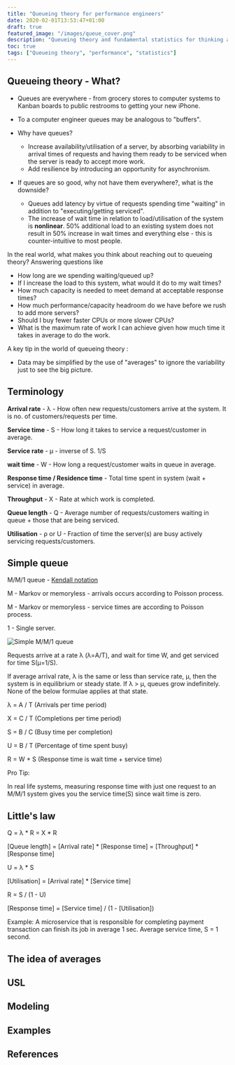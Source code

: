 ```yaml
---
title: "Queueing theory for performance engineers"
date: 2020-02-01T13:53:47+01:00
draft: true
featured_image: "/images/queue_cover.png"
description: "Queueing theory and fundamental statistics for thinking about computer systems' capacity and performance. "
toc: true
tags: ["Queueing theory", "performance", "statistics"]
---
```


## Queueing theory - What?

 - Queues are everywhere - from grocery stores to computer systems to Kanban boards to public restrooms to getting your new iPhone.

 - To a computer engineer queues may be analogous to "buffers".

 - Why have queues? 
 	- Increase availability/utilisation of a server, by absorbing variability in arrival times of requests and having them ready to be serviced when the server is ready to accept more work. 
 	- Add resilience by introducing an opportunity for asynchronism.

- If queues are so good, why not have them everywhere?, what is the downside?
	- Queues add latency by virtue of requests spending time "waiting" in addition to "executing/getting serviced".
	- The increase of wait time in relation to load/utilisation of the system is __nonlinear__. 50% additional load to an existing system does not result in 50% increase in wait times and everything else - this is counter-intuitive to most people.

In the real world, what makes you think about reaching out to queueing theory? Answering questions like

* How long are we spending waiting/queued up?
* If I increase the load to this system, what would it do to my wait times? 
* How much capacity is needed to meet demand at acceptable response times?
* How much performance/capacity headroom do we have before we rush to add more servers?
* Should I buy fewer faster CPUs or more slower CPUs?
* What is the maximum rate of work I can achieve given how much time it takes in average to do the work.

A key tip in the world of queueing theory :

- Data may be simplified by the use of "averages" to ignore the variability just to see the big picture.



## Terminology

**Arrival rate** - λ - How often new requests/customers arrive at the system. It is no. of customers/requests per time.

**Service time** - S - How long it takes to service a request/customer in average.

**Service rate** - μ - inverse of S. 1/S

**wait time** - W - How long a request/customer waits in queue in average. 

**Response time / Residence time** - Total time spent in system (wait + service) in average.

**Throughput** - X - Rate at which work is completed. 

**Queue length** - Q - Average number of requests/customers waiting in queue + those that are being serviced.

**Utilisation** - ρ or U - Fraction of time the server(s) are busy actively servicing requests/customers.


## Simple queue

M/M/1 queue - [Kendall notation](https://en.wikipedia.org/wiki/Kendall%27s_notation)

M - Markov or memoryless - arrivals occurs according to Poisson process.

M - Markov or memoryless - service times are according to Poisson process.

1 - Single server.


<img class="pt3" src="/images/simple_queue.png" class="w-40 f5" alt="Simple M/M/1 queue"></img>

Requests arrive at a rate λ (λ=A/T), and wait for time W, and get serviced for time S(μ=1/S).

If average arrival rate, λ is the same or less than service rate, μ, then the system is in equilibrium or steady state. If λ > μ, queues grow indefinitely. None of the below formulae applies at that state.

λ = A / T  (Arrivals per time period)

X = C / T   (Completions per time period)

S = B / C    (Busy time per completion)

U = B / T    (Percentage of time spent busy)

R = W + S    (Response time is wait time + service time)

Pro Tip: 

In real life systems, measuring response time with just one request to an M/M/1 system gives you the service time(S) since wait time is zero.

## Little's law

Q = λ * R = X * R

[Queue length] = [Arrival rate] * [Response time] = [Throughput] * [Response time]

U = λ * S

[Utilisation] = [Arrival rate] * [Service time]

R = S / (1 - U) 

[Response time] = [Service time] / (1 - [Utilisation])

Example:
A microservice that is responsible for completing payment transaction can finish its job in average 1 sec. Average service time, S = 1 second. 


## The idea of averages

## USL

## Modeling

## Examples

## References
